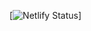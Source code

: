 [![Netlify Status](https://api.netlify.com/api/v1/badges/b358caaf-d0c9-454b-b4cb-b384fc4df799/deploy-status)]